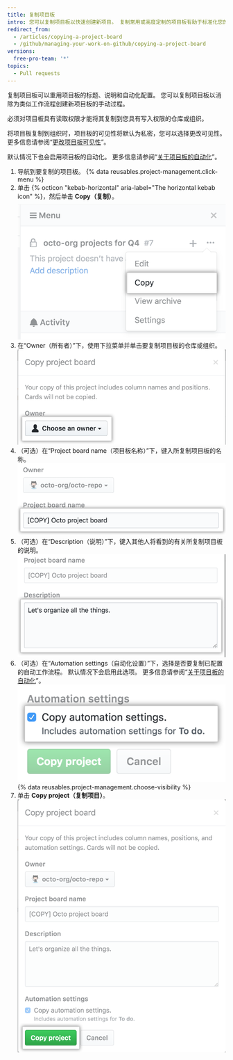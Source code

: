 ```yaml
---
title: 复制项目板
intro: 您可以复制项目板以快速创建新项目。 复制常用或高度定制的项目板有助于标准化您的工作流程。
redirect_from:
  - /articles/copying-a-project-board
  - /github/managing-your-work-on-github/copying-a-project-board
versions:
  free-pro-team: '*'
topics:
  - Pull requests
---
```

复制项目板可以重用项目板的标题、说明和自动化配置。 您可以复制项目板以消除为类似工作流程创建新项目板的手动过程。

必须对项目板具有读取权限才能将其复制到您具有写入权限的仓库或组织。

将项目板复制到组织时，项目板的可见性将默认为私密，您可以选择更改可见性。 更多信息请参阅“[更改项目板可见性](/articles/changing-project-board-visibility/)”。

默认情况下也会启用项目板的自动化。 更多信息请参阅“[关于项目板的自动化](/articles/about-automation-for-project-boards/)”。

1. 导航到要复制的项目板。
{% data reusables.project-management.click-menu %}
3. 单击 {% octicon "kebab-horizontal" aria-label="The horizontal kebab icon" %}，然后单击 **Copy（复制）**。 ![项目板侧边栏的下拉菜单中的复制选项](/assets/images/help/projects/project-board-copy-setting.png)
4. 在“Owner（所有者）”下，使用下拉菜单并单击要复制项目板的仓库或组织。 ![从下拉菜单中选择所复制项目板的所有者](/assets/images/help/projects/copied-project-board-owner.png)
5. （可选）在“Project board name（项目板名称）”下，键入所复制项目板的名称。 ![用于键入所复制项目板名称的字段](/assets/images/help/projects/copied-project-board-name.png)
6. （可选）在“Description（说明）”下，键入其他人将看到的有关所复制项目板的说明。 ![用于键入所复制项目板说明的字段](/assets/images/help/projects/copied-project-board-description.png)
7. （可选）在“Automation settings（自动化设置）”下，选择是否要复制已配置的自动工作流程。 默认情况下会启用此选项。 更多信息请参阅“[关于项目板的自动化](/articles/about-automation-for-project-boards/)”。 ![为所复制的项目板选择自动化设置](/assets/images/help/projects/copied-project-board-automation-settings.png)
{% data reusables.project-management.choose-visibility %}
9. 单击 **Copy project（复制项目）**。 ![确认复制按钮](/assets/images/help/projects/confirm-copy-project-board.png)
